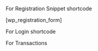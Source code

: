 

For Registration Snippet shortcode

[wp_registration_form]


For Login shortcode




For  Transactions

